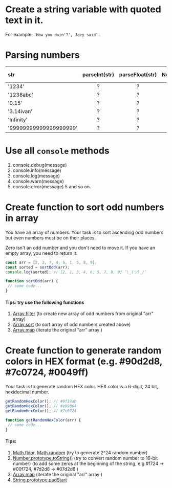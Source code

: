 # Create a string variable with quoted text in it. 
For example: `'How you doin'?', Joey said'.`

# Parsing numbers

| str                    | parseInt(str) | parseFloat(str) | Number(str) | +str | str &#124; 0 |
|:---------------------- |:-------------:|:---------------:|:-----------:|:----:|:------------:|
| '1234'                 | ?             | ?               | ?           | ?    | ?            |
| '1238abc'              | ?             | ?               | ?           | ?    | ?            |
| '0.15'                 | ?             | ?               | ?           | ?    | ?            |
| '3.14ivan'             | ?             | ?               | ?           | ?    | ?            |
| 'Infinity'             | ?             | ?               | ?           | ?    | ?            |
| '99999999999999999999' | ?             | ?               | ?           | ?    | ?            |

# Use all `console` methods 

1. console.debug(message)
2. console.info(message)
3. console.log(message)
3. console.warn(message)
4. console.error(message)
5 and so on.

# Create function to sort odd numbers in array

You have an array of numbers.
Your task is to sort ascending odd numbers but even numbers must be on their places.

Zero isn't an odd number and you don't need to move it. If you have an empty array, you need to return it.

```javascript
const arr = [2, 3, 7, 4, 6, 1, 5, 8, 9];
const sorted = sortOdd(arr);
console.log(sorted); // [2, 1, 3, 4, 6, 5, 7, 8, 9] ¯\_(ツ)_/¯

function sortOdd(arr) {
 // some code...
}
```

#### Tips: try use the following functions
1. [Array.filter](https://developer.mozilla.org/en-US/docs/Web/JavaScript/Reference/Global_Objects/Array/filter) (to create new array of odd numbers from original "arr" array)
2. [Array.sort](https://developer.mozilla.org/en-US/docs/Web/JavaScript/Reference/Global_Objects/Array/sort) (to sort array of odd numbers created above)
3. [Array.map](https://developer.mozilla.org/en-US/docs/Web/JavaScript/Reference/Global_Objects/Array/map) (iterate the original "arr" array )


# Create function to generate random colors in HEX format (e.g. #90d2d8, #7c0724, #0049ff)

Your task is to generate random HEX color.
HEX color is a 6-digit, 24 bit, hexidecimal number.

```javascript
getRandomHexColor(); // #0f19ab
getRandomHexColor(); // #e99064
getRandomHexColor(); // #7c0724

function getRandomHexColor(arr) {
 // some code...
}
```

#### Tips:
1. [Math.floor](https://developer.mozilla.org/en-US/docs/Web/JavaScript/Reference/Global_Objects/Math/floor), [Math.random](https://developer.mozilla.org/en-US/docs/Web/JavaScript/Reference/Global_Objects/Math/random) (try to generate 2^24 random number)
2. [Number.prototype.toString()](https://developer.mozilla.org/en-US/docs/Web/JavaScript/Reference/Global_Objects/Number/toString) (try to convert random number to 16-bit number) (to add some zeros at the beginning of the string, e.g #f724 -> #00f724, #7d2d8 -> #07d2d8 )
3. [Array.map](https://developer.mozilla.org/en-US/docs/Web/JavaScript/Reference/Global_Objects/Array/map) (iterate the original "arr" array )
4. [String.prototype.padStart](https://developer.mozilla.org/en-US/docs/Web/JavaScript/Reference/Global_Objects/String/padStart)


